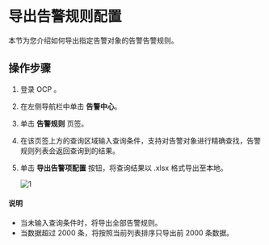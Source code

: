 # 导出告警规则配置

本节为您介绍如何导出指定告警对象的告警告警规则。

## 操作步骤

1. 登录 OCP 。

2. 在左侧导航栏中单击 **告警中心**。

3. 单击 **告警规则** 页签。

4. 在该页签上方的查询区域输入查询条件，支持对告警对象进行精确查找，告警规则列表会返回查询到的结果。

5. 单击 **导出告警项配置** 按钮，将查询结果以 .xlsx 格式导出至本地。

    ![1](https://obbusiness-private.oss-cn-shanghai.aliyuncs.com/doc/img/ocp/421/alarm/%E5%AF%BC%E5%87%BA%E5%91%8A%E8%AD%A6%E8%A7%84%E5%88%99-1.png)

  <main id="notice" type='explain'>
    <h4>说明</h4>
    <ul>
    <li>当未输入查询条件时，将导出全部告警规则。</li>
    <li>当数据超过 2000 条，将按照当前列表排序只导出前 2000 条数据。</li>
    </ul>
  </main>
